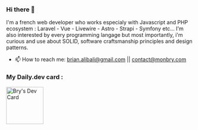 ### Hi there 👋

I'm a french web developer who works especialy with Javascript and PHP ecosystem : Laravel - Vue - Livewire - Astro - Strapi - Symfony etc...
I'm also interested by every programming langage but most importantly, i'm curious and use about SOLID, software craftsmanship principles and design patterns.

- 📫 How to reach me: brian.alibali@gmail.com || contact@monbry.com

### My Daily.dev card : 

<a href="https://app.daily.dev/Bry"><img src="https://api.daily.dev/devcards/a2212a9ea790432eb60b94bc0cc26809.png?r=6fh" width="100" alt="Bry's Dev Card"/></a>

